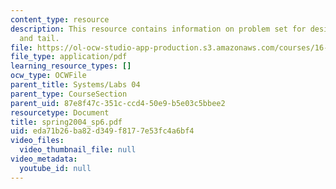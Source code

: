 ```yaml
---
content_type: resource
description: This resource contains information on problem set for design I - wing
  and tail.
file: https://ol-ocw-studio-app-production.s3.amazonaws.com/courses/16-01-unified-engineering-i-ii-iii-iv-fall-2005-spring-2006/eda71b26ba82d349f8177e53fc4a6bf4_spring2004_sp6.pdf
file_type: application/pdf
learning_resource_types: []
ocw_type: OCWFile
parent_title: Systems/Labs 04
parent_type: CourseSection
parent_uid: 87e8f47c-351c-ccd4-50e9-b5e03c5bbee2
resourcetype: Document
title: spring2004_sp6.pdf
uid: eda71b26-ba82-d349-f817-7e53fc4a6bf4
video_files:
  video_thumbnail_file: null
video_metadata:
  youtube_id: null
---
```

